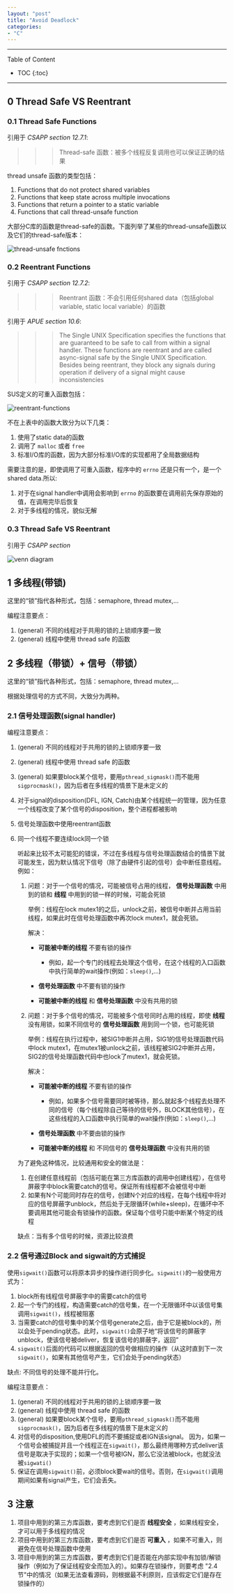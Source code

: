 ```yaml
---
layout: "post"
title: "Avoid Deadlock"
categories:
- "C"
---
```


<!--more-->

***
Table of Content

* TOC
{:toc}
***

## 0 Thread Safe VS Reentrant

### 0.1 Thread Safe Functions

引用于 *CSAPP section 12.7.1*:

>>> Thread-safe 函数：被多个线程反复调用也可以保证正确的结果

thread unsafe 函数的类型包括：

1. Functions that do not protect shared variables
2. Functions that keep state across multiple invocations
3. Functions that return a pointer to a static variable
4. Functions that call thread-unsafe function

大部分C库的函数是thread-safe的函数。下面列举了某些的thread-unsafe函数以及它们的thread-safe版本：

![thread-unsafe fnctions](/images/dead-lock/thread-unsafe-functions.bmp)

### 0.2 Reentrant Functions

引用于 *CSAPP section 12.7.2*:

>>> Reentrant 函数：不会引用任何shared data（包括global variable, static local variable）的函数

引用于 *APUE section 10.6*:

>>> The Single UNIX Specification specifies the functions that are guaranteed to be safe to call from within a signal handler. These functions are reentrant and are called async-signal safe by the Single UNIX Specification. Besides being reentrant, they block any signals during operation if delivery of a signal might cause inconsistencies

SUS定义的可重入函数包括：

![reentrant-functions](/images/dead-lock/Reentrant-functions.bmp)

不在上表中的函数大致分为以下几类：

1. 使用了static data的函数
2. 调用了 `malloc` 或者 `free`
3. 标准I/O库的函数，因为大部分标准I/O库的实现都用了全局数据结构

需要注意的是，即使调用了可重入函数，程序中的 `errno` 还是只有一个，是一个shared data.所以:

1. 对于在signal handler中调用会影响到 `errno` 的函数要在调用前先保存原始的值，在调用完毕后恢复
2. 对于多线程的情况，貌似无解

### 0.3 Thread Safe VS Reentrant

引用于 *CSAPP section*

![venn diagram](/images/dead-lock/venn.png)


## 1 多线程(带锁)

这里的“锁”指代各种形式，包括：semaphore, thread mutex,...

编程注意要点：

1. (general) 不同的线程对于共用的锁的上锁顺序要一致
2. (general) 线程中使用 thread safe 的函数

## 2 多线程（带锁）+ 信号（带锁）

这里的“锁”指代各种形式，包括：semaphore, thread mutex,...

根据处理信号的方式不同，大致分为两种。

### 2.1 信号处理函数(signal handler)

编程注意要点：

1. (general) 不同的线程对于共用的锁的上锁顺序要一致
2. (general) 线程中使用 thread safe 的函数
3. (general) 如果要block某个信号，要用`pthread_sigmask()`而不能用`sigprocmask()`，因为后者在多线程的情景下是未定义的
4. 对于signal的disposition(DFL, IGN, Catch)由某个线程统一的管理，因为任意一个线程改变了某个信号的disposition，整个进程都被影响
4. 信号处理函数中使用reentrant函数
5. 同一个线程不要连续lock同一个锁

    听起来比较不太可能犯的错误，不过在多线程与信号处理函数结合的情景下就可能发生，因为默认情况下信号（除了由硬件引起的信号）会中断任意线程。例如：

    1. 问题：对于一个信号的情况，可能被信号占用的线程， **信号处理函数** 中用到的锁和 **线程** 中用到的锁一样的时候，可能会死锁

        举例：线程在lock mutex1的之后，unlock之前，被信号中断并占用当前线程，如果此时在信号处理函数中再次lock mutex1，就会死锁。 

        解决：

        * **可能被中断的线程** 不要有锁的操作

            * 例如，起一个专门的线程去处理这个信号，在这个线程的入口函数中执行简单的wait操作(例如：`sleep()`,...)

        * **信号处理函数** 中不要有锁的操作
        * **可能被中断的线程** 和 **信号处理函数** 中没有共用的锁

    2. 问题：对于多个信号的情况，可能被多个信号同时占用的线程，即使 **线程** 没有用锁，如果不同信号的 **信号处理函数** 用到同一个锁，也可能死锁

        举例：线程在执行过程中，被SIG1中断并占用，SIG1的信号处理函数代码中lock mutex1，在mutex1被unlock之前，该线程被SIG2中断并占用，SIG2的信号处理函数代码中也lock了mutex1，就会死锁。

        解决：

        * **可能被中断的线程** 不要有锁的操作

            * 例如，如果多个信号需要同时被等待，那么就起多个线程去处理不同的信号（每个线程除自己等待的信号外，BLOCK其他信号），在这些线程的入口函数中执行简单的wait操作(例如：`sleep()`,...)

        * **信号处理函数** 中不要由锁的操作
        * **可能被中断的线程** 和 不同信号的 **信号处理函数** 中没有共用的锁

    为了避免这种情况，比较通用和安全的做法是：
    
    1. 在创建任意线程前（包括可能在第三方库函数的调用中创建线程），在信号屏蔽字中block需要catch的信号。保证所有线程都不会被信号中断
    2. 如果有N个可能同时存在的信号，创建N个对应的线程，在每个线程中将对应的信号屏蔽字unblock，然后处于无限循环(while+sleep)，在循环中不要调用其他可能会有锁操作的函数。保证每个信号只能中断某个特定的线程

    缺点：当有多个信号的时候，资源比较浪费

### 2.2 信号通过Block and sigwait的方式捕捉

使用`sigwait()`函数可以将原本异步的操作进行同步化。`sigwait()`的一般使用方式为：

1. block所有线程信号屏蔽字中的需要catch的信号
2. 起一个专门的线程，构造需要catch的信号集，在一个无限循环中以该信号集调用`sigwait()`，线程被阻塞
3. 当需要catch的信号集中的某个信号generate之后，由于它是被block的，所以会处于pending状态。此时，`sigwait()`会原子地“将该信号的屏蔽字unblock，使该信号被deliver，恢复该信号的屏蔽字，返回”
4. `sigwait()`后面的代码可以根据返回的信号做相应的操作（从这时直到下一次`sigwait()`，如果有其他信号产生，它们会处于pending状态）

缺点: 不同信号的处理不能并行化。

编程注意要点：

1. (general) 不同的线程对于共用的锁的上锁顺序要一致
2. (general) 线程中使用 thread safe 的函数
3. (general) 如果要block某个信号，要用`pthread_sigmask()`而不能用`sigprocmask()`，因为后者在多线程的情景下是未定义的
4. 对信号的disposition,使用DFL的而不要捕捉或者IGN该signal。 因为，如果一个信号会被捕捉并且一个线程正在`sigwait()`，那么最终用哪种方式deliver该信号是取决于实现的；如果一个信号被IGN，那么它没法被block，也就没法被`sigwati()`
5. 保证在调用`sigwait()`前，必须block要wait的信号。否则，在`sigwait()`调用期间如果有signal产生，它们会丢失。


## 3 注意

1. 项目中用到的第三方库函数，要考虑到它们是否 **线程安全** ，如果线程安全，才可以用于多线程的情况
2. 项目中用到的第三方库函数，要考虑到它们是否 **可重入** ，如果不可重入，则避免在信号处理函数中使用
3. 项目中用到的第三方库函数，要考虑到它们是否能在内部实现中有加锁/解锁操作（例如为了保证线程安全而加入的）。如果存在锁操作，则要考虑 "2.4节"中的情况（如果无法查看源码，则根据最不利原则，应该假定它们是存在锁操作的）
